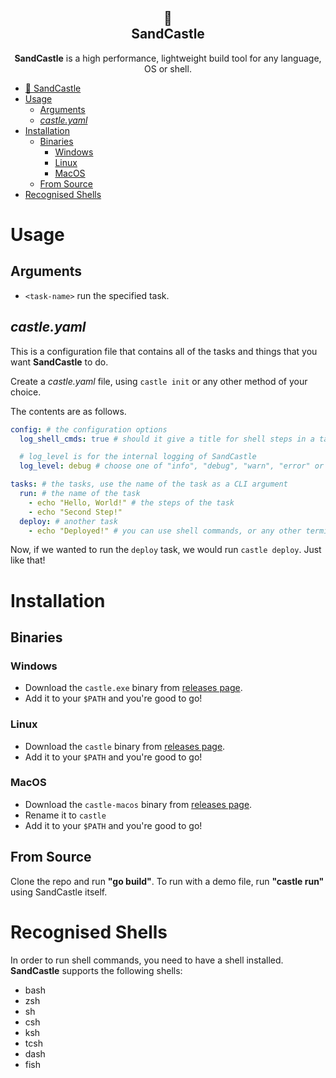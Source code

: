 <section align="center">

# 🏰 <br> SandCastle

**SandCastle** is a high performance, lightweight build tool for any language, OS or shell.

</section>

- [🏰  SandCastle](#--sandcastle)
- [Usage](#usage)
  - [Arguments](#arguments)
  - [_castle.yaml_](#castleyaml)
- [Installation](#installation)
  - [Binaries](#binaries)
    - [Windows](#windows)
    - [Linux](#linux)
    - [MacOS](#macos)
  - [From Source](#from-source)
- [Recognised Shells](#recognised-shells)

# Usage

## Arguments

<!-- - `init` initialise a **SandCastle** project. -->
- `<task-name>` run the specified task.

## _castle.yaml_

This is a configuration file that contains all of the tasks and things that you want **SandCastle** to do.

Create a _castle.yaml_ file, using `castle init` or any other method of your choice.

The contents are as follows.

```yaml
config: # the configuration options
  log_shell_cmds: true # should it give a title for shell steps in a task?

  # log_level is for the internal logging of SandCastle
  log_level: debug # choose one of "info", "debug", "warn", "error" or "none" - these are

tasks: # the tasks, use the name of the task as a CLI argument
  run: # the name of the task
    - echo "Hello, World!" # the steps of the task
    - echo "Second Step!"
  deploy: # another task
    - echo "Deployed!" # you can use shell commands, or any other terminal command
```

Now, if we wanted to run the `deploy` task, we would run `castle deploy`. Just like that!

# Installation

## Binaries

### Windows

- Download the `castle.exe` binary from [releases page](https://github.com/sam-the-programmer/sandcastle/releases/latest).
- Add it to your `$PATH` and you're good to go!

### Linux

- Download the `castle` binary from [releases page](https://github.com/sam-the-programmer/sandcastle/releases/latest).
- Add it to your `$PATH` and you're good to go!

### MacOS

- Download the `castle-macos` binary from [releases page](https://github.com/sam-the-programmer/sandcastle/releases/latest).
- Rename it to `castle`
- Add it to your `$PATH` and you're good to go!

## From Source
Clone the repo and run **"go build"**. To run with a demo file, run **"castle run"** using SandCastle itself.

# Recognised Shells

In order to run shell commands, you need to have a shell installed. **SandCastle** supports the following shells:

- bash
- zsh
- sh
- csh
- ksh
- tcsh
- dash
- fish
